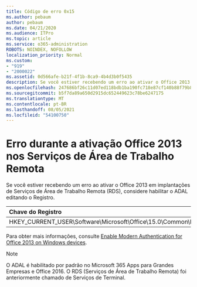 ```yaml
---
title: Código de erro 0x15
ms.author: pebaum
author: pebaum
ms.date: 04/21/2020
ms.audience: ITPro
ms.topic: article
ms.service: o365-administration
ROBOTS: NOINDEX, NOFOLLOW
localization_priority: Normal
ms.custom:
- "919"
- "2000022"
ms.assetid: 0d566afe-b21f-4f1b-8ca9-4b4d3b0f5435
description: Se você estiver recebendo um erro ao ativar o Office 2013 em implantações de Serviços de Área de Trabalho Remota (RDS), considere habilitar o ADAL editando o Registro.
ms.openlocfilehash: 247686bf26c11d07ed118bdb1ba190fc718e87cf140b88f79b8aa0b40c827b4d
ms.sourcegitcommit: b5f7da89a650d2915dc652449623c78be6247175
ms.translationtype: MT
ms.contentlocale: pt-BR
ms.lasthandoff: 08/05/2021
ms.locfileid: "54100750"
---
```

# <a name="error-while-activation-office-2013-on-remote-desktop-services"></a>Erro durante a ativação Office 2013 nos Serviços de Área de Trabalho Remota

Se você estiver recebendo um erro ao ativar o Office 2013 em implantações de Serviços de Área de Trabalho Remota (RDS), considere habilitar o ADAL editando o Registro.
  
|**Chave do Registro**|**Tipo**|**Valor**|
|:-----|:-----|:-----|
|HKEY_CURRENT_USER\Software\Microsoft\Office\15.0\Common\Identity\EnableADAL  <br/> |REG_DWORD  <br/> |1  <br/> |

Para obter mais informações, consulte [Enable Modern Authentication for Office 2013 on Windows devices](https://docs.microsoft.com/microsoft-365/admin/security-and-compliance/enable-modern-authentication).
  
> [!NOTE]
>  O ADAL é habilitado por padrão no Microsoft 365 Apps para Grandes Empresas e Office 2016. O RDS (Serviços de Área de Trabalho Remota) foi anteriormente chamado de Serviços de Terminal.
  